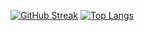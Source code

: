 [![GitHub Streak](http://github-readme-streak-stats.herokuapp.com?user=vermilion-coding&theme=dark&background=000000)](https://git.io/streak-stats)
[![Top Langs](https://github-readme-stats.vercel.app/api/top-langs/?username=vermilion-coding&layout=donut&theme=vision-friendly-dark)](https://github.com/anuraghazra/github-readme-stats)
<!--
**vermilion-coding/vermilion-coding** is a ✨ _special_ ✨ repository because its `README.md` (this file) appears on your GitHub profile.

Here are some ideas to get you started:

- 🔭 I’m currently working on ...
- 🌱 I’m currently learning ...
- 👯 I’m looking to collaborate on ...
- 🤔 I’m looking for help with ...
- 💬 Ask me about ...
- 📫 How to reach me: ...
- 😄 Pronouns: ...
- ⚡ Fun fact: ...
-->
